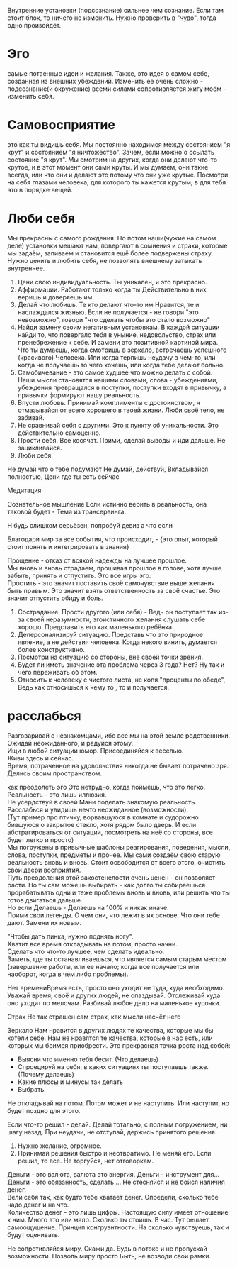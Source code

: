 Внутренние установки (подсознание) сильнее чем сознание. Если там стоит блок, то ничего не изменить. Нужно проверить в "чудо", тогда одно произойдёт.

# Эго
самые потаенные идеи и желания. Также, это идея о самом себе, созданная из внешних убеждений. Изменить ее очень сложно - подсознание(и окружение) всеми силами сопротивляется жигу моём - изменить себя.

# Самовосприятие
это как ты видишь себя. Мы постоянно находимся между состоянием "я крут" и состоянием "я ничтожество". Зачем, если можно о ссылать состояние "я крут". Мы смотрим на других, когда они делают что-то крутое, и в этот момент они сами круты. И мы думаем, они такие всегда, или что они и делают это потому что они уже крутые. Посмотри на себя глазами человека, для которого ты кажется крутым, в для тебя это в порядке вещей.

# Люби себя
Мы прекрасны с самого рождения. Но потом наши(чужие на самом деле) установки мешают нам, повергают в сомнения и страхи, которые мы задаём, запиваем и становится ещё более подвержены страху. Нужно ценить и любить себя, не позволять внешнему затыкать внутреннее.

1. Цени свою индивидуальность. Ты уникален, и это прекрасно.
2. Аффирмации. Работают только когда ты Действительно в них веришь и доверяешь им.
3. Делай что любишь. Те кто делают что-то им Нравится, те и наслаждался жизнью. Если не получается - не говори "это невозможно", говори "что сделать чтобы это стало возможно"
4. Найди замену своим негативным установкам. В каждой ситуации найди то, что повергало тебя в уныние, недовольство, страх или пренебрежение к себе. И замени это позитивной картиной мира. Что ты думаешь, когда смотришь в зеркало, встречаешь успешного (красивого) Человека. Или когда терпишь неудачу в чем-то, или когда не получаешь то чего хочешь, или когда тебе делают больно.
5. Самобичевание - это самое худшее что можно делать с собой. Наши мысли становятся нашими словами, слова - убеждениями, убеждения превращался в поступки, поступки входят в привычку, а привычки формируют нашу реальность.
6. Впусти любовь. Принимай комплименты с достоинством, н отмазывайся от всего хорошего в твоей жизни. Люби своё тело, не забивай.
7. Не сравнивай себя с другими. Это к пункту об уникальности. Это действительно самоценно.
8. Прости себя. Все косячат. Прими, сделай выводы и иди дальше. Не зацикливайся.
9. Люби себя.

Не думай что о тебе подумают
Не думай, действуй, Вкладывайся полностью, Цени где ты есть сейчас

Медитация

Сознательное мышление
Если истинно верить в реальность, она таковой будет - Тема из трансервинга.

Н будь слишком серьёзен, попробуй девиз а что если

Благодари мир за все события, что происходит, - {это опыт, который стоит понять и интегрировать в знания}

Прощение - отказ от всякой надежды на лучшее прошлое.  
Мы вновь и вновь страдаем, прошивая прошлое в голове, хотя лучше забыть, принять и отпустить. Это все игры эго.  
Простить - это значит поставить своё самочувствие выше желания быть правым. Это значит взять ответственность за своё счастье. Это значит отпустить обиду и боль.
1. Сострадание. Прости другого (или себя) - Ведь он поступает так из-за своей неразумности, эгоистичного желания слушать себе хорошо. Представить его как маленького ребёнка.
2. Деперсонализируй ситуацию. Представь что это природное явление, а не действия человека. Когда некого винить, думается более конструктивно.
3. Посмотри на ситуацию со стороны, вне своей точки зрения.
4. Будет ли иметь значение эта проблема через 3 года? Нет? Ну так и чего переживать об этом.
5. Относить к человеку с чистого листа, не копя "проценты по обеде", Ведь как относишься к чему то , то и получается.

# расслабься
Разговаривай с незнакомцами, ибо все мы на этой земле родственники.  
Ожидай неожиданного, и радуйся этому.  
Ищи в любой ситуации юмор. Присоединяйся к веселью.  
Живи здесь и сейчас.  
Время, потраченное на удовольствия никогда не бывает потрачено зря.  
Делись своим пространством.

 как преодолеть эго
Это нетрудно, когда поймёшь, что это легко. Реальность - это лишь иллюзия.  
Не усердствуй в своей Мани поделать знакомую реальность. Расслабься и увидишь нечто неожиданное (возможности).  
(Тут пример про птичку, ворвавшуюся в комнате и судорожно бившуюся о закрытое стекло, хотя рядом было дверь. И если абстрагироваться от ситуации, посмотреть на неё со стороны, все будет легко и просто)  
Мы погружены в привычные шаблоны реагирования, поведения, мысли, слова, поступки, предметы и прочее. Мы сами создаём свою старую реальность вновь и вновь. Стоит освободится от всего этого, очистить свои двери восприятия.  
Путь преодоления этой закостенелости очень ценен - он позволяет расти. Но ты сам можешь выбирать - как долго ты собираешься прорабатывать одни и теже проблемы вновь и вновь, или  решить что ты готов двигаться дальше.  
Но если Делаешь - Делаешь на 100% и никак иначе.  
Поими свои легенды. О чем они, что лежит в их основе. Что они тебе дают. Замени их новым. 

"Чтобы дать пинка, нужно поднять ногу".  
Хватит все время откладывать на потом, просто начни.  
Сделать что что-то лучшее, чем сделать идеально.  
Заметь, где ты останавливаешься, что является самым старым местом (завершение работы, или ее начало; когда все получается или наоборот, когда в чем либо проблемы).

Нет времениВремя есть, просто оно уходит не туда, куда необходимо.  
Уважай время, своё и других людей, не опаздывай. Отслеживай куда оно уходит по мелочам. Разбивай любое дело на маленькое кусочки.

Страх
Не так страшен сам страх, как мысли насчёт него

Зеркало
Нам нравится в других людях те качества, которые мы бы хотели себе.
Нам не нравятся те качества, которые в нас есть, или которых мы боимся приобрести. Это прекрасная точка роста над собой:
- Выясни что именно тебя бесит. (Что делаешь)
- Спроецируй на себя, в каких ситуациях ты поступаешь также. (Почему делаешь)
- Какие плюсы и минусы так делать
- Выбрать

Не откладывай на потом. Потом может и не наступить. Или наступит, но будет поздно для этого.

Если что-то решил - делай. Делай тотально, с полным погружением, ни шагу назад.
При неудачи, не отступай, держись принятого решения.  
1. Нужно желание, огромное.
2. Принимай решения быстро и неотвратимо. Не меняй его. Если решил, то все. Не торгуйся, нет отговоркам.

Деньги - это валюта, валюта это энергия.
Деньги - инструмент для... 
Деньги - это обязанность, сделать ...
Не стесняйся и не бойся наличия денег.  
Вели себя так, как будто тебе хватает денег.
Определи, сколько тебе надо денег и на что.  
Количество денег - это лишь цифры. Настоящую силу имеет отношение к ним. Много это или мало. Сколько ты стоишь. В час. Тут решает самоощущение. Принцип конгруэнтности. На сколько чувствуешь, так и будут оценивать.

Не сопротивляйся миру. Скажи да. Будь в потоке и не пропускай возможности. Позволь миру просто Быть, не возводи свои рамки.